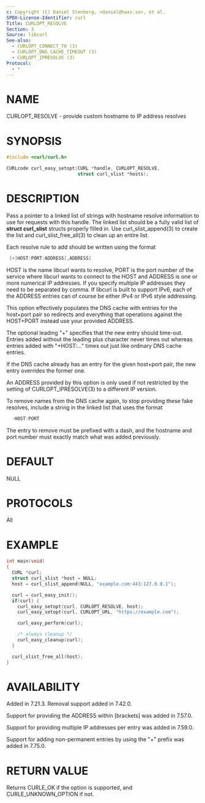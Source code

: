 ```yaml
---
c: Copyright (C) Daniel Stenberg, <daniel@haxx.se>, et al.
SPDX-License-Identifier: curl
Title: CURLOPT_RESOLVE
Section: 3
Source: libcurl
See-also:
  - CURLOPT_CONNECT_TO (3)
  - CURLOPT_DNS_CACHE_TIMEOUT (3)
  - CURLOPT_IPRESOLVE (3)
Protocol:
  - *
---
```


# NAME

CURLOPT_RESOLVE - provide custom hostname to IP address resolves

# SYNOPSIS

~~~c
#include <curl/curl.h>

CURLcode curl_easy_setopt(CURL *handle, CURLOPT_RESOLVE,
                          struct curl_slist *hosts);
~~~

# DESCRIPTION

Pass a pointer to a linked list of strings with hostname resolve information
to use for requests with this handle. The linked list should be a fully valid
list of **struct curl_slist** structs properly filled in. Use
curl_slist_append(3) to create the list and curl_slist_free_all(3) to clean up
an entire list.

Each resolve rule to add should be written using the format

~~~c
 [+]HOST:PORT:ADDRESS[,ADDRESS]
~~~

HOST is the name libcurl wants to resolve, PORT is the port number of the
service where libcurl wants to connect to the HOST and ADDRESS is one or more
numerical IP addresses. If you specify multiple IP addresses they need to be
separated by comma. If libcurl is built to support IPv6, each of the ADDRESS
entries can of course be either IPv4 or IPv6 style addressing.

This option effectively populates the DNS cache with entries for the host+port
pair so redirects and everything that operations against the HOST+PORT instead
use your provided ADDRESS.

The optional leading "+" specifies that the new entry should time-out. Entries
added without the leading plus character never times out whereas entries added
with "+HOST:..." times out just like ordinary DNS cache entries.

If the DNS cache already has an entry for the given host+port pair, the new
entry overrides the former one.

An ADDRESS provided by this option is only used if not restricted by the
setting of CURLOPT_IPRESOLVE(3) to a different IP version.

To remove names from the DNS cache again, to stop providing these fake
resolves, include a string in the linked list that uses the format

~~~c
  -HOST:PORT
~~~

The entry to remove must be prefixed with a dash, and the hostname and port
number must exactly match what was added previously.

# DEFAULT

NULL

# PROTOCOLS

All

# EXAMPLE

~~~c
int main(void)
{
  CURL *curl;
  struct curl_slist *host = NULL;
  host = curl_slist_append(NULL, "example.com:443:127.0.0.1");

  curl = curl_easy_init();
  if(curl) {
    curl_easy_setopt(curl, CURLOPT_RESOLVE, host);
    curl_easy_setopt(curl, CURLOPT_URL, "https://example.com");

    curl_easy_perform(curl);

    /* always cleanup */
    curl_easy_cleanup(curl);
  }

  curl_slist_free_all(host);
}
~~~

# AVAILABILITY

Added in 7.21.3. Removal support added in 7.42.0.

Support for providing the ADDRESS within [brackets] was added in 7.57.0.

Support for providing multiple IP addresses per entry was added in 7.59.0.

Support for adding non-permanent entries by using the "+" prefix was added in
7.75.0.

# RETURN VALUE

Returns CURLE_OK if the option is supported, and CURLE_UNKNOWN_OPTION if not.
